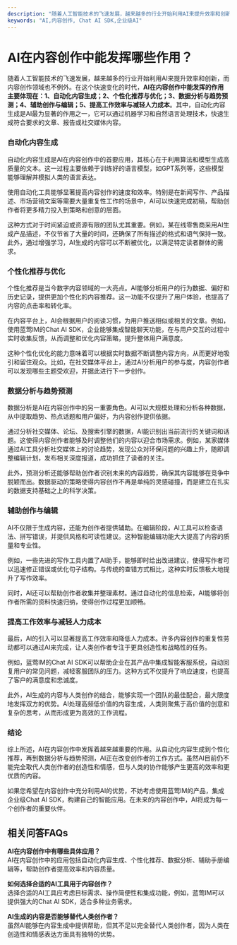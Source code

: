 ```yaml
---
description: "随着人工智能技术的飞速发展，越来越多的行业开始利用AI来提升效率和创新，而内容创作领域也不例外。在这个快速变化的时代，**AI在内容创作中能发挥的作用主要体现在：1、自动化内容生成；2、个性化推荐与优化；3、数据分析与趋势预测；4、辅助创作与编辑；5、提高工作效率与减轻人力成本**。其中，自动化内容生成是AI最为显著的作用之一，它可以通过机器学习和自然语言处理技术，快速生成符合要求的文章、报告或社交媒体内容。"
keywords: "AI,内容创作, Chat AI SDK,企业级AI"
---
```

# AI在内容创作中能发挥哪些作用？

随着人工智能技术的飞速发展，越来越多的行业开始利用AI来提升效率和创新，而内容创作领域也不例外。在这个快速变化的时代，**AI在内容创作中能发挥的作用主要体现在：1、自动化内容生成；2、个性化推荐与优化；3、数据分析与趋势预测；4、辅助创作与编辑；5、提高工作效率与减轻人力成本**。其中，自动化内容生成是AI最为显著的作用之一，它可以通过机器学习和自然语言处理技术，快速生成符合要求的文章、报告或社交媒体内容。

### 自动化内容生成

自动化内容生成是AI在内容创作中的首要应用，其核心在于利用算法和模型生成高质量的文本。这一过程主要依赖于训练好的语言模型，如GPT系列等，这些模型能够理解并模拟人类的语言表达。

使用自动化工具能够显著提高内容创作的速度和效率。特别是在新闻写作、产品描述、市场营销文案等需要大量重复性工作的场景中，AI可以快速完成初稿，帮助创作者将更多精力投入到策略和创意的层面。

这种方式对于时间紧迫或资源有限的团队尤其重要。例如，某在线零售商采用AI生成产品描述，不仅节省了大量的时间，还确保了所有描述的格式和语气保持一致。此外，通过增强学习，AI生成的内容可以不断被优化，以满足特定读者群体的需求。

### 个性化推荐与优化

个性化推荐是当今数字内容领域的一大亮点。AI能够分析用户的行为数据、偏好和历史记录，提供更加个性化的内容推荐。这一功能不仅提升了用户体验，也提高了内容的点击率和转化率。

在内容平台上，AI会根据用户的阅读习惯，为用户推送相似或相关的文章。例如，使用蓝莺IM的Chat AI SDK，企业能够集成智能聊天功能，在与用户交互的过程中实时收集反馈，从而调整和优化内容策略，提升整体用户满意度。

这种个性化优化的能力意味着可以根据实时数据不断调整内容方向，从而更好地吸引和留住观众。比如，在社交媒体平台上，通过AI分析用户的参与度，内容创作者可以发现哪些主题受欢迎，并据此进行下一步创作。

### 数据分析与趋势预测

数据分析是AI在内容创作中的另一重要角色。AI可以大规模处理和分析各种数据，从中提取趋势、热点话题和用户偏好，为内容创作提供依据。

通过分析社交媒体、论坛、及搜索引擎的数据，AI能识别出当前流行的关键词和话题。这使得内容创作者能够及时调整他们的内容以迎合市场需求。例如，某家媒体通过AI工具分析社交媒体上的讨论趋势，发现公众对环保问题的兴趣上升，随即调整编辑计划，发布相关深度报道，成功抓住了读者的关注。

此外，预测分析还能够帮助创作者识别未来的内容趋势，确保其内容能够在竞争中脱颖而出。数据驱动的策略使得内容创作不再是单纯的灵感碰撞，而是建立在扎实的数据支持基础之上的科学决策。

### 辅助创作与编辑

AI不仅限于生成内容，还能为创作者提供辅助。在编辑阶段，AI工具可以检查语法、拼写错误，并提供风格和可读性建议。这种智能编辑功能大大提高了内容的质量和专业性。

例如，一些先进的写作工具内置了AI助手，能够即时给出改进建议，使得写作者可以迅速修正错误或优化句子结构。与传统的查错方式相比，这种实时反馈极大地提升了写作效率。

同时，AI还可以帮助创作者收集并整理素材。通过自动化的信息检索，AI能够将创作者所需的资料快速归纳，使得创作过程更加顺畅。

### 提高工作效率与减轻人力成本

最后，AI的引入可以显著提高工作效率和降低人力成本。许多内容创作的重复性劳动都可以通过AI来完成，让人类创作者专注于更具创造性和战略性的任务。

例如，蓝莺IM的Chat AI SDK可以帮助企业在其产品中集成智能客服系统，自动回复用户的常见问题，减轻客服团队的压力。这种方式不仅提升了响应速度，也提高了客户的满意度和忠诚度。

此外，AI生成的内容与人类创作的结合，能够实现一个团队的最佳配合，最大限度地发挥双方的优势。AI处理高频低价值的内容生成，人类则聚焦于高价值的创意和复杂的思考，从而形成更为高效的工作流程。

### 结论

综上所述，AI在内容创作中发挥着越来越重要的作用。从自动化内容生成到个性化推荐，再到数据分析与趋势预测，AI正在改变创作者的工作方式。虽然AI目前仍不能完全取代人类创作者的创造性和情感，但与人类的协作能够产生更高的效率和更优质的内容。

如果您希望在内容创作中充分利用AI的优势，不妨考虑使用蓝莺IM的产品，集成企业级Chat AI SDK，构建自己的智能应用。在未来的内容创作中，AI将成为每一个创作者的重要伙伴。

## 相关问答FAQs

**AI在内容创作中有哪些具体应用？**  
AI在内容创作中的应用包括自动化内容生成、个性化推荐、数据分析、辅助手册编辑等，帮助创作者提高效率和内容质量。

**如何选择合适的AI工具用于内容创作？**  
选择合适的AI工具应考虑目标需求、操作简便性和集成功能，例如，蓝莺IM可以提供强大的Chat AI SDK，适合多种业务需求。

**AI生成的内容是否能够替代人类创作者？**  
虽然AI能够在内容生成中提供帮助，但其不足以完全替代人类创作者，因为人类在创造性和情感表达方面具有独特的优势。
